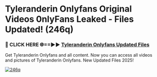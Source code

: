 # Tyleranderin Onlyfans Original Videos 0nlyFans Leaked - Files Updated! (246q)

<h3>🔴 CLICK HERE 🌐==►► <a href="https://tinyurl.com/ehrbuxhb" rel="nofollow">Tyleranderin Onlyfans Updated Files</a></h3>

Get Tyleranderin Onlyfans and all content. Now you can access all videos and pictures of Tyleranderin Onlyfans. New Updated Files 2025!

[![246q](https://i.imgur.com/lVYEuWS.gif)](https://tinyurl.com/ehrbuxhb)
